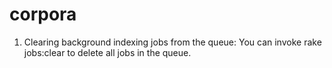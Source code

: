 corpora
===========================

1. Clearing background indexing jobs from the queue:  You can invoke rake jobs:clear to delete all jobs in the queue.
